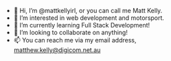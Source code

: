 - 👋 Hi, I’m @mattkellyirl, or you can call me Matt Kelly.
- 👀 I’m interested in web development and motorsport.
- 🌱 I’m currently learning Full Stack Development!
- 💞️ I’m looking to collaborate on anything!
- 📫 You can reach me via my email address, matthew.kelly@digicom.net.au

<!---
mattkellyirl/mattkellyirl is a ✨ special ✨ repository because its `README.md` (this file) appears on your GitHub profile.
You can click the Preview link to take a look at your changes.
--->
